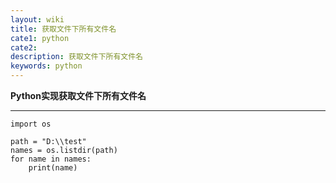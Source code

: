 ```yaml
---
layout: wiki
title: 获取文件下所有文件名
cate1: python
cate2:
description: 获取文件下所有文件名
keywords: python
---
```






**Python实现获取文件下所有文件名**

------




```
import os

path = "D:\\test"
names = os.listdir(path)
for name in names:
    print(name)
```

